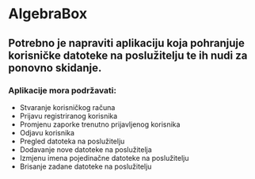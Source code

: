 # AlgebraBox
## Potrebno je napraviti aplikaciju koja pohranjuje korisničke datoteke na poslužitelju te ih nudi za ponovno skidanje.

### Aplikacije mora podržavati:
- Stvaranje korisničkog računa
- Prijavu registriranog korisnika
- Promjenu zaporke trenutno prijavljenog korisnika
- Odjavu korisnika
- Pregled datoteka na poslužitelju
- Dodavanje nove datoteke na poslužitelja
- Izmjenu imena pojedinačne datoteke na poslužitelju
- Brisanje zadane datoteke na poslužitelju
